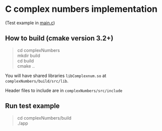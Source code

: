 # C complex numbers implementation

(Test example in [main.c](`src/main.c`))

## How to build (cmake version 3.2+)

> cd complexNumbers  
> mkdir build  
> cd build  
> cmake ..

You will have shared libraries `libComplexnum.so` at `complexNumbers/build/src/lib`.

Header files to include are in `complexNumbers/src/include`

## Run test example

> cd complexNumbers/build  
> ./app
